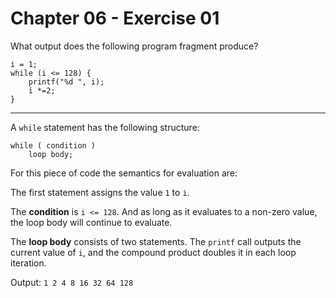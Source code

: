 # Chapter 06 - Exercise 01

What output does the following program fragment produce?  

```
i = 1;
while (i <= 128) {
    printf("%d ", i);
    i *=2;
}
```

---

A `while` statement has the following structure:  

```
while ( condition )
	loop body;
```

For this piece of code the semantics for evaluation are:  

The first statement assigns the value `1` to `i`.

The __condition__ is `i <= 128`. And as long as it evaluates to a non-zero value, the loop body will continue to evaluate.  

The __loop body__ consists of two statements. The `printf` call outputs the current value of `i`, and the compound product doubles it in each loop iteration.  

Output: `1 2 4 8 16 32 64 128 `

